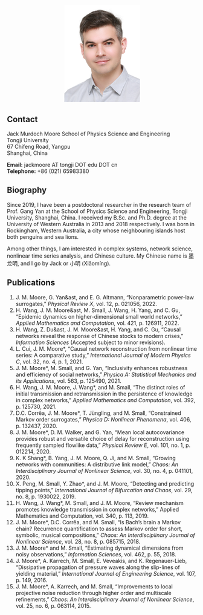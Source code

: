 <div style="text-align: center"><img src="jack-2021-12-02.jpg" alt="Jack Murdoch Moore" width="200" /></div>

## Contact
Jack Murdoch Moore
School of Physics Science and Engineering  
Tongji University  
67 Chifeng Road, Yangpu  
Shanghai, China

**Email:** jackmoore AT tongji DOT edu DOT cn  
**Telephone:**  +86 (021) 65983380  

## Biography
Since 2019, I have been a postdoctoral researcher in the research team of Prof. Gang Yan at the School of Physics Science and Engineering, Tongji University, Shanghai, China. I received my B.Sc. and Ph.D. degree at the University of Western Australia in 2013 and 2018 respectively. I was born in Rockingham, Western Australia, a city whose neighbouring islands host both penguins and sea lions.

Among other things, I am interested in complex systems, network science, nonlinear time series analysis, and Chinese culture. My Chinese name is 墨龙明, and I go by Jack or 小明 (Xiǎomíng).

## Publications

1. J. M. Moore, G. Yan&ast, and E. G. Altmann, “Nonparametric power-law surrogates,” *Physical Review X*, vol. 12, p. 021056, 2022.
1. H. Wang, J. M. Moore&ast, M. Small, J. Wang, H. Yang, and C. Gu, “Epidemic dynamics on higher-dimensional small world networks,” *Applied Mathematics and Computation*, vol. 421, p. 126911, 2022.
1. H. Wang, Z. Du&ast, J. M. Moore&ast, H. Yang, and C. Gu, “Causal networks reveal the response of Chinese stocks to modern crises,” *Information Sciences* (Accepted subject to minor revisions).
1. L. Cui, J. M. Moore\*, “Causal network reconstruction from nonlinear time series: A comparative study,” *International Journal of Modern Physics C*, vol. 32, no. 4, p. 1, 2021.
1. J. M. Moore\*, M. Small, and G. Yan, “Inclusivity enhances robustness and efficiency of social networks,” *Physica A: Statistical Mechanics and its Applications*, vol. 563, p. 125490, 2021.
1. H. Wang, J. M. Moore, J. Wang\*, and M. Small, “The distinct roles of initial transmission and retransmission in the persistence of knowledge in complex networks,” *Applied Mathematics and Computation*, vol. 392, p. 125730, 2021.
1. D.C. Corrêa, J. M. Moore\*, T. Jüngling, and M. Small, “Constrained Markov order surrogates,” *Physica D: Nonlinear Phenomena*, vol. 406, p. 132437, 2020.
1. J. M. Moore\*, D. M. Walker, and G. Yan, “Mean local autocovariance provides robust and versatile choice of delay for reconstruction using frequently sampled flowlike data,” *Physical Review E*, vol. 101, no. 1, p. 012214, 2020.
1. K. K Shang\*, B. Yang, J. M. Moore, Q. Ji, and M. Small, “Growing networks with communities: A distributive link model,” *Chaos: An Interdisciplinary Journal of Nonlinear Science*, vol. 30, no. 4, p. 041101, 2020.
1. X. Peng, M. Small, Y. Zhao\*, and J. M. Moore, “Detecting and predicting tipping points,” *International Journal of Bifurcation and Chaos*, vol. 29, no. 8, p. 1930022, 2019.
1. H. Wang, J. Wang\*, M. Small, and J. M. Moore, “Review mechanism promotes knowledge transmission in complex networks,” Applied Mathematics and Computation, vol. 340, p. 113, 2019.
1. J. M. Moore\*, D.C. Corrêa, and M. Small, “Is Bach’s brain a Markov chain? Recurrence quantification to assess Markov order for short, symbolic, musical compositions,” *Chaos: An Interdisciplinary Journal of Nonlinear Science*, vol. 28, no. 8, p. 085715, 2018.
1. J. M. Moore\* and M. Small, “Estimating dynamical dimensions from noisy observations,” *Information Sciences*, vol. 462, p. 55, 2018.
1. J. Moore\*, A. Karrech, M. Small, E. Veveakis, and K. Regenauer-Lieb, “Dissipative propagation of pressure waves along the slip-lines of yielding material,” *International Journal of Engineering Science*, vol. 107, p. 149, 2016.
1. J. M. Moore\*, A. Karrech, and M. Small, “Improvements to local projective noise reduction through higher order and multiscale refinements,” *Chaos: An Interdisciplinary Journal of Nonlinear Science*, vol. 25, no. 6, p. 063114, 2015.

